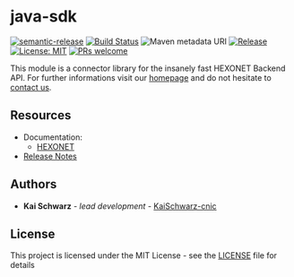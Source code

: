 # java-sdk

[![semantic-release](https://img.shields.io/badge/%20%20%F0%9F%93%A6%F0%9F%9A%80-semantic--release-e10079.svg)](https://github.com/semantic-release/semantic-release)
[![Build Status](https://travis-ci.com/centralnicgroup-opensource/rtldev-middleware-java-sdk.svg?branch=master)](https://travis-ci.com/centralnicgroup-opensource/rtldev-middleware-java-sdk)
![Maven metadata URI](https://img.shields.io/maven-metadata/v/http/central.maven.org/maven2/net/hexonet/apiconnector/java-sdk/maven-metadata.xml.svg)
[![Release](https://jitpack.io/v/centralnicgroup-opensource/rtldev-middleware-java-sdk.svg)](https://jitpack.io/#centralnicgroup-opensource/rtldev-middleware-java-sdk)
[![License: MIT](https://img.shields.io/badge/License-MIT-blue.svg)](https://opensource.org/licenses/MIT)
[![PRs welcome](https://img.shields.io/badge/PRs-welcome-brightgreen.svg)](https://github.com/centralnicgroup-opensource/rtldev-middleware-java-sdk/blob/master/CONTRIBUTING.md)

This module is a connector library for the insanely fast HEXONET Backend API. For further informations visit our [homepage](http://hexonet.net) and do not hesitate to [contact us](https://www.hexonet.net/contact).

## Resources

* Documentation:
  * [HEXONET](https://www.hexonet.support/hc/en-gb/articles/13652014163357-Self-Development-Kit-for-Java)
* [Release Notes](https://github.com/centralnicgroup-opensource/rtldev-middleware-java-sdk/releases)

## Authors

* **Kai Schwarz** - *lead development* - [KaiSchwarz-cnic](https://github.com/kaischwarz-cnic)

## License

This project is licensed under the MIT License - see the [LICENSE](LICENSE) file for details
